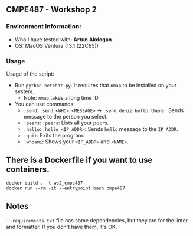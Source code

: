 ## CMPE487 - Workshop 2
### Environment Information: 
- Who I have tested with: **Artun Akdogan**
- OS: MacOS Ventura (13.1 (22C65))

### Usage
Usage of the script:
- Run `python netchat.py`. It requires that `nmap` to be installed on your system. 
    - Note: `nmap` takes a long time :D 
- You can use commands:
    - `:send`: `:send <WHO> <MESSAGE>` -> `:send deniz hello there` : Sends message to the person you select.
    - `:peers`: `:peers`: Lists all your peers.
    - `:hello`: `:hello <IP_ADDR>`: Sends `hello` message to the `IP_ADDR`.
    - `:quit`: Exits the program.
    - `:whoami`: Shows your `<IP_ADDR>` and `<NAME>`. 

## There is a Dockerfile if you want to use containers.
```
docker build . -t ws2_cmpe487
docker run --rm -it --entrypoint bash cmpe487
```

## Notes
-- `requirements.txt` file has some dependencies, but they are for the linter and formatter. If you don't have them, it's OK.



